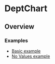 # DeptChart

## Overview

### Examples

- [Basic example](basic.html)
- [No Values example](no-values.html)